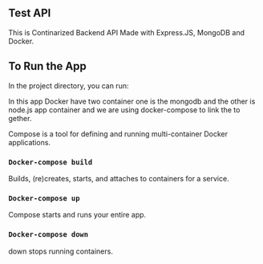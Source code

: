 ## Test API
This is Continarized Backend API Made with Express.JS, MongoDB and Docker.

## To Run the App

In the project directory, you can run:

In this app Docker have two container one is the mongodb and the other is node.js app container and 
we are using docker-compose to link the to gether.

Compose is a tool for defining and running multi-container Docker applications. 

### `Docker-compose build`

Builds, (re)creates, starts, and attaches to containers for a service.

### `Docker-compose up`

Compose starts and runs your entire app.


### `Docker-compose down`

down stops running containers.
